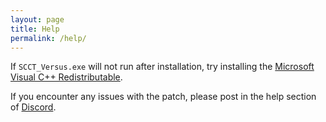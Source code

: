 ```yaml
---
layout: page
title: Help
permalink: /help/
---
```


If `SCCT_Versus.exe` will not run after installation, try installing the [Microsoft Visual C++ Redistributable](https://aka.ms/vs/17/release/vc_redist.x86.exe).

If you encounter any issues with the patch, please post in the help section of [Discord](https://discord.com/invite/3vsSjrpKPu).
